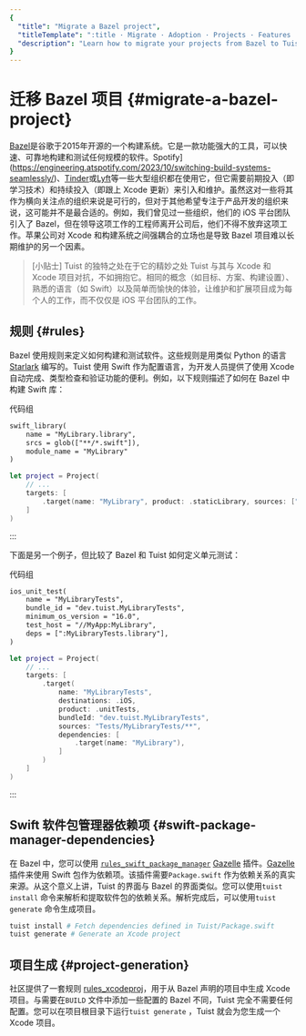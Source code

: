 ```yaml
---
{
  "title": "Migrate a Bazel project",
  "titleTemplate": ":title · Migrate · Adoption · Projects · Features · Guides · Tuist",
  "description": "Learn how to migrate your projects from Bazel to Tuist."
}
---
```

# 迁移 Bazel 项目 {#migrate-a-bazel-project}

[Bazel](https://bazel.build)是谷歌于2015年开源的一个构建系统。它是一款功能强大的工具，可以快速、可靠地构建和测试任何规模的软件。Spotify](https://engineering.atspotify.com/2023/10/switching-build-systems-seamlessly/)、[Tinder](https://medium.com/tinder/bazel-hermetic-toolchain-and-tooling-migration-c244dc0d3ae)或[Lyft](https://semaphoreci.com/blog/keith-smiley-bazel)等一些大型组织都在使用它，但它需要前期投入（即学习技术）和持续投入（即跟上
Xcode
更新）来引入和维护。虽然这对一些将其作为横向关注点的组织来说是可行的，但对于其他希望专注于产品开发的组织来说，这可能并不是最合适的。例如，我们曾见过一些组织，他们的
iOS 平台团队引入了 Bazel，但在领导这项工作的工程师离开公司后，他们不得不放弃这项工作。苹果公司对 Xcode 和构建系统之间强耦合的立场也是导致
Bazel 项目难以长期维护的另一个因素。

> [小贴士] Tuist 的独特之处在于它的精妙之处 Tuist 与其与 Xcode 和 Xcode
> 项目对抗，不如拥抱它。相同的概念（如目标、方案、构建设置）、熟悉的语言（如 Swift）以及简单而愉快的体验，让维护和扩展项目成为每个人的工作，而不仅仅是
> iOS 平台团队的工作。

## 规则 {#rules｝

Bazel 使用规则来定义如何构建和测试软件。这些规则是用类似 Python 的语言
[Starlark](https://github.com/bazelbuild/starlark) 编写的。Tuist 使用 Swift
作为配置语言，为开发人员提供了使用 Xcode 自动完成、类型检查和验证功能的便利。例如，以下规则描述了如何在 Bazel 中构建 Swift 库：

代码组
```txt [BUILD (Bazel)]
swift_library(
    name = "MyLibrary.library",
    srcs = glob(["**/*.swift"]),
    module_name = "MyLibrary"
)
```

```swift [Project.swift (Tuist)]
let project = Project(
    // ...
    targets: [
        .target(name: "MyLibrary", product: .staticLibrary, sources: ["**/*.swift"])
    ]
)
```
:::

下面是另一个例子，但比较了 Bazel 和 Tuist 如何定义单元测试：

代码组
```txt [BUILD (Bazel)]
ios_unit_test(
    name = "MyLibraryTests",
    bundle_id = "dev.tuist.MyLibraryTests",
    minimum_os_version = "16.0",
    test_host = "//MyApp:MyLibrary",
    deps = [":MyLibraryTests.library"],
)

```
```swift [Project.swift (Tuist)]
let project = Project(
    // ...
    targets: [
        .target(
            name: "MyLibraryTests",
            destinations: .iOS,
            product: .unitTests,
            bundleId: "dev.tuist.MyLibraryTests",
            sources: "Tests/MyLibraryTests/**",
            dependencies: [
                .target(name: "MyLibrary"),
            ]
        )
    ]
)
```
:::


## Swift 软件包管理器依赖项 {#swift-package-manager-dependencies}

在 Bazel 中，您可以使用
[`rules_swift_package_manager`](https://github.com/cgrindel/rules_swift_package_manager)
[Gazelle](https://github.com/bazelbuild/bazel-gazelle/blob/master/extend.md)
插件。[Gazelle](https://github.com/bazelbuild/bazel-gazelle/blob/master/extend.md)
插件来使用 Swift 包作为依赖项。该插件需要`Package.swift` 作为依赖关系的真实来源。从这个意义上讲，Tuist 的界面与 Bazel
的界面类似。您可以使用`tuist install` 命令来解析和提取软件包的依赖关系。解析完成后，可以使用`tuist generate` 命令生成项目。

```bash
tuist install # Fetch dependencies defined in Tuist/Package.swift
tuist generate # Generate an Xcode project
```

## 项目生成 {#project-generation}

社区提供了一套规则
[rules_xcodeproj](https://github.com/MobileNativeFoundation/rules_xcodeproj)，用于从
Bazel 声明的项目中生成 Xcode 项目。与需要在`BUILD` 文件中添加一些配置的 Bazel 不同，Tuist
完全不需要任何配置。您可以在项目根目录下运行`tuist generate` ，Tuist 就会为您生成一个 Xcode 项目。
